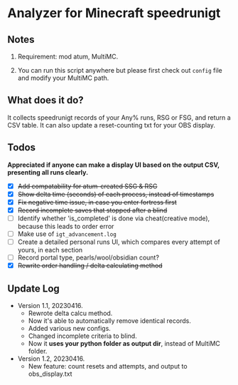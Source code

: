 # Analyzer for Minecraft speedrunigt

## Notes

1. Requirement: mod atum, MultiMC.

2. You can run this script anywhere but please first check out `config` file and modify your MultiMC path.

## What does it do?

It collects speedrunigt records of your Any% runs, RSG or FSG, and return a CSV table. It can also update a reset-counting txt for your OBS display.

## Todos

**Appreciated if anyone can make a display UI based on the output CSV, presenting all runs clearly.**

- [x] ~~Add compatability for atum-created SSG & RSG~~
- [x] ~~Show delta time (seconds) of each process, instead of timestamps~~
- [x] ~~Fix negative time issue, in case you enter fortress first~~
- [x] ~~Record incomplete saves that stopped after a blind~~
- [ ] Identify whether 'is_completed' is done via cheat(creative mode), because this leads to order error
- [ ] Make use of `igt_advancement.log`
- [ ] Create a detailed personal runs UI, which compares every attempt of yours, in each section
- [ ] Record portal type, pearls/wool/obsidian count?
- [x] ~~Rewrite order handling / delta calculating method~~

## Update Log
- Version 1.1, 20230416.
  - Rewrote delta calcu method.
  - Now it's able to automatically remove identical records.
  - Added various new configs.
  - Changed incomplete criteria to blind.
  - Now it **uses your python folder as output dir**, instead of MultiMC folder.
- Version 1.2, 20230416.
  - New feature: count resets and attempts, and output to obs_display.txt
